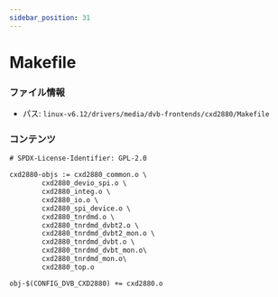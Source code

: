 ```yaml
---
sidebar_position: 31
---
```

# Makefile

### ファイル情報

- パス: `linux-v6.12/drivers/media/dvb-frontends/cxd2880/Makefile`

### コンテンツ

```txt
# SPDX-License-Identifier: GPL-2.0

cxd2880-objs := cxd2880_common.o \
		cxd2880_devio_spi.o \
		cxd2880_integ.o \
		cxd2880_io.o \
		cxd2880_spi_device.o \
		cxd2880_tnrdmd.o \
		cxd2880_tnrdmd_dvbt2.o \
		cxd2880_tnrdmd_dvbt2_mon.o \
		cxd2880_tnrdmd_dvbt.o \
		cxd2880_tnrdmd_dvbt_mon.o\
		cxd2880_tnrdmd_mon.o\
		cxd2880_top.o

obj-$(CONFIG_DVB_CXD2880) += cxd2880.o

```
